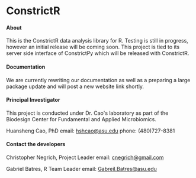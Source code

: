 # ConstrictR

#### About
This is the ConstrictR data analysis library for R. Testing is still in progress, however an initial release will be coming soon. This project is tied to its server side interface of ConstrictPy which will be released with ConstrictR.

#### Documentation
We are currently rewriting our documentation as well as a preparing a large package update and will post a new website link shortly.

#### Principal Investigator
This project is conducted under Dr. Cao's laboratory as part of the Biodesign Center for Fundamental and Applied Microbiomics.

Huansheng Cao, PhD
email: hshcao@asu.edu
phone: (480)727-8381

#### Contact the developers
Christopher Negrich, Project Leader
email: cnegrich@gmail.com

Gabriel Batres, R Team Leader
email: Gabreil.Batres@asu.edu
